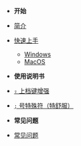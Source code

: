 - **开始**

- [简介](zh-cn/introduction.md "Make Capslock Great Three!")
- [快速上手](zh-cn/quick-start-windows.md)

  - [Windows](zh-cn/quick-start-windows.md)
  - [MacOS](zh-cn/quick-start-macos.md)

- **使用说明书**

- [`⇪` 上档键增强](zh-cn/capslock-enhancement.md)
- [`;` 号特殊符（特舒服）](zh-cn/semicolon-hook.md)

- **常见问题**

- [常见问题](zh-cn/trouble-shoot.md)
